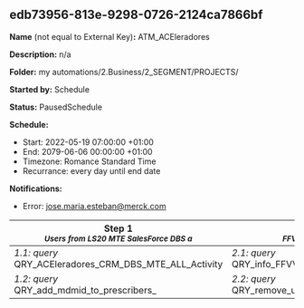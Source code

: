 ## edb73956-813e-9298-0726-2124ca7866bf

**Name** (not equal to External Key)**:** ATM_ACEleradores

**Description:** n/a

**Folder:** my automations/2.Business/2_SEGMENT/PROJECTS/

**Started by:** Schedule

**Status:** PausedSchedule

**Schedule:**

* Start: 2022-05-19 07:00:00 +01:00
* End: 2079-06-06 00:00:00 +01:00
* Timezone: Romance Standard Time
* Recurrance: every day until end date

**Notifications:**

* Error: jose.maria.esteban@merck.com

| Step 1<br>_<small>Users from LS20 MTE SalesForce DBS a</small>_ | Step 2<br>_<small>FFVV Information</small>_ | Step 3<br>_<small>Click on campaign contents</small>_ |
| --- | --- | --- |
| _1.1: query_<br>QRY_ACEleradores_CRM_DBS_MTE_ALL_Activity | _2.1: query_<br>QRY_info_FFVV_ACEleradores | _3.1: query_<br>QRY_click_emails_ACEleradores |
| _1.2: query_<br>QRY_add_mdmid_to_prescribers_ | _2.2: query_<br>QRY_remove_users_without_prescriber | - |
